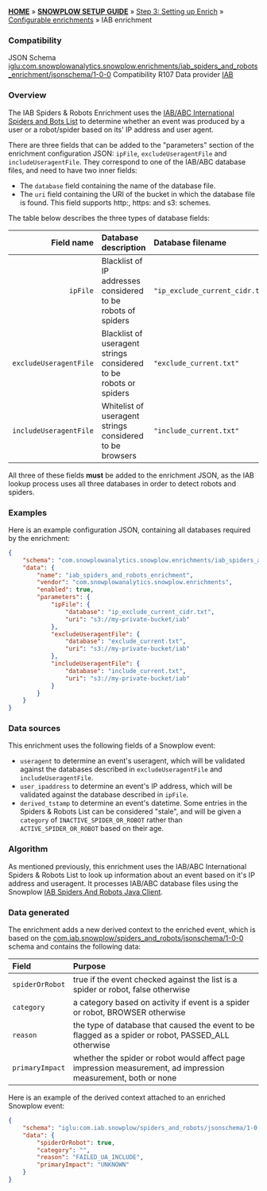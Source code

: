 <a name="top" />

[**HOME**](Home) » [**SNOWPLOW SETUP GUIDE**](Setting-up-Snowplow) » [Step 3: Setting up Enrich](Setting-up-enrich) » [Configurable enrichments](Configurable-enrichments) » IAB enrichment

### Compatibility

JSON Schema   [iglu:com.snowplowanalytics.snowplow.enrichments/iab_spiders_and_robots_enrichment/jsonschema/1-0-0][schema]
Compatibility R107
Data provider [IAB][iab]

### Overview

The IAB Spiders & Robots Enrichment uses the [IAB/ABC International Spiders and Bots List][iab-list] to determine whether an event was produced by a user or a robot/spider based on its' IP address and user agent.

There are three fields that can be added to the "parameters" section of the enrichment
configuration JSON: `ipFile`, `excludeUseragentFile` and `includeUseragentFile`. They
correspond to one of the IAB/ABC database files, and need to have two inner fields:

* The `database` field containing the name of the database file.
* The `uri` field containing the URI of the bucket in which the database file is found. This field supports http:, https: and s3: schemes.

The table below describes the three types of database fields:

| **Field name** | **Database description** | **Database filename**|
|---------------:|:-------------------------|:---------------------|
| `ipFile` | Blacklist of IP addresses considered to be robots of spiders | `"ip_exclude_current_cidr.txt"` |
| `excludeUseragentFile` | Blacklist of useragent strings considered to be robots or spiders | `"exclude_current.txt"` |
| `includeUseragentFile` | Whitelist of useragent strings considered to be browsers | `"include_current.txt"` |

All three of these fields **must** be added to the enrichment JSON, as the IAB lookup process uses all three databases in order to detect robots and spiders.

### Examples

Here is an example configuration JSON, containing all databases required by the enrichment:

```json
{
    "schema": "com.snowplowanalytics.snowplow.enrichments/iab_spiders_and_robots_enrichment/jsonschema/1-0-0",
    "data": {
        "name": "iab_spiders_and_robots_enrichment",
        "vendor": "com.snowplowanalytics.snowplow.enrichments",
        "enabled": true,
        "parameters": {
            "ipFile": {
                "database": "ip_exclude_current_cidr.txt",
                "uri": "s3://my-private-bucket/iab"
            },
            "excludeUseragentFile": {
                "database": "exclude_current.txt",
                "uri": "s3://my-private-bucket/iab"
            },
            "includeUseragentFile": {
                "database": "include_current.txt",
                "uri": "s3://my-private-bucket/iab"
            }
        }
    }
}
```

### Data sources

This enrichment uses the following fields of a Snowplow event:
- `useragent` to determine an event's useragent, which will be validated against the databases described in `excludeUseragentFile` and `includeUseragentFile`.
- `user_ipaddress` to determine an event's IP address, which will be validated against the database described in `ipFile`.
- `derived_tstamp` to determine an event's datetime. Some entries in the Spiders & Robots List can be considered "stale", and will be given a `category` of `INACTIVE_SPIDER_OR_ROBOT` rather than `ACTIVE_SPIDER_OR_ROBOT` based on their age.

### Algorithm

As mentioned previously, this enrichment uses the IAB/ABC International Spiders & Robots List to look up information about an event based on it's IP address and useragent. It processes IAB/ABC database files using the Snowplow [IAB Spiders And Robots Java Client](https://github.com/snowplow/iab-spiders-and-robots-java-client).

### Data generated

The enrichment adds a new derived context to the enriched event, which is based on the [com.iab.snowplow/spiders_and_robots/jsonschema/1-0-0](https://github.com/snowplow/iglu-central/pull/767/files) schema and contains the following data:

Field | Purpose
:---|:---
`spiderOrRobot` | true if the event checked against the list is a spider or robot, false otherwise
`category` | a category based on activity if event is a spider or robot, BROWSER otherwise
`reason` | the type of database that caused the event to be flagged as a spider or robot, PASSED_ALL otherwise
`primaryImpact` | whether the spider or robot would affect page impression measurement, ad impression measurement, both or none

Here is an example of the derived context attached to an enriched Snowplow event:

```json
{
    "schema": "iglu:com.iab.snowplow/spiders_and_robots/jsonschema/1-0-0",
    "data": {
        "spiderOrRobot": true,
        "category": "",
        "reason": "FAILED_UA_INCLUDE",
        "primaryImpact": "UNKNOWN"
    }
}
```

[schema]: http://iglucentral.com/schemas/com.snowplowanalytics.snowplow.enrichments/iab_spiders_and_robots_enrichment/jsonschema/1-0-0
[iab]: https://www.iab.com/
[iab-list]: https://www.iab.com/guidelines/iab-abc-international-spiders-bots-list/
